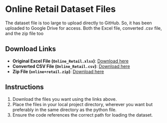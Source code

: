 # Online Retail Dataset Files

The dataset file is too large to upload directly to GitHub. So, it has been uploaded to Google Drive for access. Both the Excel file, converted .csv file, and the zip file too

## Download Links
- **Original Excel File (`Online_Retail.xlsx`)**: [Download here](https://docs.google.com/spreadsheets/d/1eQUPE25NjUlEOAojvF-H69w2N51NnXHp/edit?usp=sharing&ouid=105473756912026757530&rtpof=true&sd=true)
- **Converted CSV File (`Online_Retail.csv`)**: [Download here](https://drive.google.com/file/d/1DA6y66BTTzgk5bXlySzbAXeFrfpGK9Rx/view?usp=sharing)
- **Zip File (`online+retail.zip`)**: [Download here](https://drive.google.com/file/d/1jYJwxEaj99QQJioS70zN0KgEAYLfyhYb/view?usp=sharing)

## Instructions
1. Download the files you want using the links above.
2. Place the files in your local project directory, wherever you want but preferably in the same directory as the python file.
3. Ensure the code references the correct path for loading the dataset.
